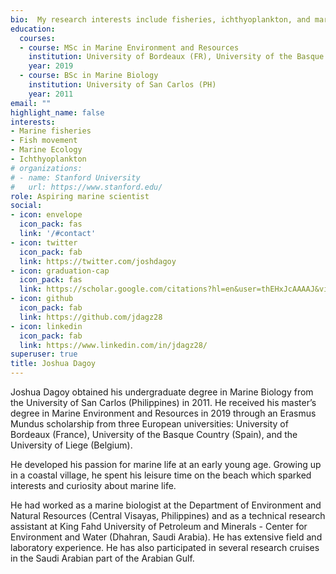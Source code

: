 ```yaml
---
bio:  My research interests include fisheries, ichthyoplankton, and marine ecology.
education:
  courses:
  - course: MSc in Marine Environment and Resources
    institution: University of Bordeaux (FR), University of the Basque Country (ES), University of Liege (BE)
    year: 2019
  - course: BSc in Marine Biology
    institution: University of San Carlos (PH)
    year: 2011
email: ""
highlight_name: false
interests:
- Marine fisheries
- Fish movement
- Marine Ecology
- Ichthyoplankton
# organizations:
# - name: Stanford University
#   url: https://www.stanford.edu/
role: Aspiring marine scientist
social:
- icon: envelope
  icon_pack: fas
  link: '/#contact'
- icon: twitter
  icon_pack: fab
  link: https://twitter.com/joshdagoy
- icon: graduation-cap  
  icon_pack: fas
  link: https://scholar.google.com/citations?hl=en&user=thEHxJcAAAAJ&view_op=list_works&gmla=AJsN-F613VYD60AxoWvTdjZR1KQhVl8aQvdFZrZuc7bstEWFNWmSm9pn4V_1ZaGVTFEd7vIawyHCETHMUlnne7FsXX8QvdZkDne6ZGDuVXxRQm-_u-PX8JA
- icon: github
  icon_pack: fab
  link: https://github.com/jdagz28
- icon: linkedin
  icon_pack: fab
  link: https://www.linkedin.com/in/jdagz28/
superuser: true
title: Joshua Dagoy
---
```


Joshua Dagoy obtained his undergraduate degree in Marine Biology from the University of San Carlos (Philippines) in 2011. He received his master’s degree in Marine Environment and Resources in 2019 through an Erasmus Mundus scholarship from three European universities: University of Bordeaux (France), University of the Basque Country (Spain), and the University of Liege (Belgium).

He developed his passion for marine life at an early young age. Growing up in a coastal village, he spent his leisure time on the beach which sparked interests and curiosity about marine life.

He had worked as a marine biologist at the Department of Environment and Natural Resources (Central Visayas, Philippines) and as a technical research assistant at King Fahd University of Petroleum and Minerals - Center for Environment and Water (Dhahran, Saudi Arabia). He has extensive field and laboratory experience. He has also participated in several research cruises in the Saudi Arabian part of the Arabian Gulf.



